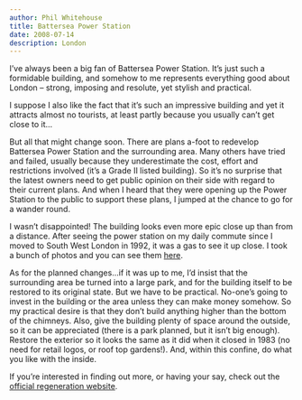 ```yaml
---
author: Phil Whitehouse
title: Battersea Power Station
date: 2008-07-14
description: London
---
```

I’ve always been a big fan of Battersea Power Station. It’s just such a formidable building, and somehow to me represents everything good about London – strong, imposing and resolute, yet stylish and practical.

I suppose I also like the fact that it’s such an impressive building and yet it attracts almost no tourists, at least partly because you usually can’t get close to it…

But all that might change soon. There are plans a-foot to redevelop Battersea Power Station and the surrounding area. Many others have tried and failed, usually because they underestimate the cost, effort and restrictions involved (it’s a Grade II listed building). So it’s no surprise that the latest owners need to get public opinion on their side with regard to their current plans. And when I heard that they were opening up the Power Station to the public to support these plans, I jumped at the chance to go for a wander round.

I wasn’t disappointed! The building looks even more epic close up than from a distance. After seeing the power station on my daily commute since I moved to South West London in 1992, it was a gas to see it up close. I took a bunch of photos and you can see them [here](http://www.flickr.com/photos/philliecasablanca/sets/72157606155722834/).

As for the planned changes...if it was up to me, I’d insist that the surrounding area be turned into a large park, and for the building itself to be restored to its original state. But we have to be practical. No-one’s going to invest in the building or the area unless they can make money somehow. So my practical desire is that they don’t build anything higher than the bottom of the chimneys. Also, give the building plenty of space around the outside, so it can be appreciated (there is a park planned, but it isn’t big enough). Restore the exterior so it looks the same as it did when it closed in 1983 (no need for retail logos, or roof top gardens!). And, within this confine, do what you like with the inside.

If you’re interested in finding out more, or having your say, check out the [official regeneration website](http://www.battersea-powerstation.com/).
